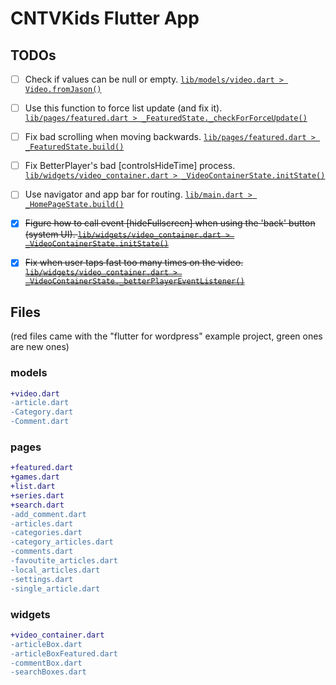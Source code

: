 # CNTVKids Flutter App

## TODOs
- [ ] Check if values can be null or empty. [`lib/models/video.dart > Video.fromJason()`](lib/models/video.dart#L31)
- [ ] Use this function to force list update (and fix it). [`lib/pages/featured.dart > _FeaturedState._checkForForceUpdate()`](lib/pages/featured.dart#L51)
- [ ] Fix bad scrolling when moving backwards. [`lib/pages/featured.dart > _FeaturedState.build()`](lib/pages/featured.dart#L181)
- [ ] Fix BetterPlayer's bad [controlsHideTime] process. [`lib/widgets/video_container.dart > _VideoContainerState.initState()`](lib/widgets/video_container.dart#L45)
- [ ] Use navigator and app bar for routing. [`lib/main.dart > _HomePageState.build()`](lib/main.dart#L250)

- [x] ~~Figure how to call event [hideFullscreen] when using the 'back' button (system UI). [`lib/widgets/video_container.dart > _VideoContainerState.initState()`](#)~~
- [x] ~~Fix when user taps fast too many times on the video. [`lib/widgets/video_container.dart > _VideoContainerState._betterPlayerEventListener()`](#)~~

## Files
(red files came with the "flutter for wordpress" example project, green ones are new ones)

### models

``` diff
+video.dart
-article.dart
-Category.dart
-Comment.dart
```


### pages

``` diff
+featured.dart
+games.dart
+list.dart
+series.dart
+search.dart
-add_comment.dart
-articles.dart
-categories.dart
-category_articles.dart
-comments.dart
-favoutite_articles.dart
-local_articles.dart
-settings.dart
-single_article.dart
```


### widgets

``` diff
+video_container.dart
-articleBox.dart
-articleBoxFeatured.dart
-commentBox.dart
-searchBoxes.dart
```
